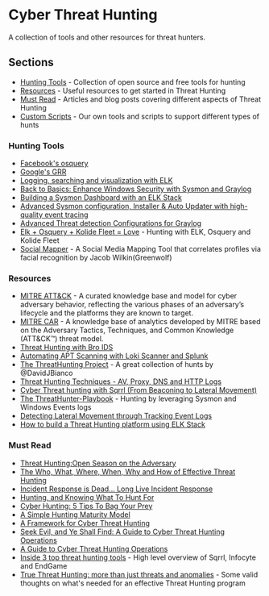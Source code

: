 # Cyber Threat Hunting
A collection of tools and other resources for threat hunters.

## Sections
- [Hunting Tools](#hunting-tools) - Collection of open source and free tools for hunting
- [Resources](#resources) - Useful resources to get started in Threat Hunting
- [Must Read](#must-read) - Articles and blog posts covering different aspects of Threat Hunting
- [Custom Scripts](tools/README.md) - Our own tools and scripts to support different types of hunts

### Hunting Tools
- [Facebook's osquery](https://osquery.io/)
- [Google's GRR](https://github.com/google/grr)
- [Logging, searching and visualization with ELK](https://www.elastic.co/products/elasticsearch)
- [Back to Basics: Enhance Windows Security with Sysmon and Graylog](https://www.graylog.org/blog/83-back-to-basics-enhance-windows-security-with-sysmon-and-graylog)
- [Building a Sysmon Dashboard with an ELK Stack](https://cyberwardog.blogspot.cz/2017/03/building-sysmon-dashboard-with-elk-stack.html)
- [Advanced Sysmon configuration, Installer & Auto Updater with high-quality event tracing](https://github.com/ion-storm/sysmon-config)
- [Advanced Threat detection Configurations for Graylog](https://github.com/ion-storm/Graylog_Sysmon)
- [Elk + Osquery + Kolide Fleet = Love](https://jordanpotti.com/2018/02/16/elk-osquery-kolide-fleet-love/) - Hunting with ELK, Osquery and Kolide Fleet
- [Social Mapper](https://github.com/SpiderLabs/social_mapper) - A Social Media Mapping Tool that correlates profiles via facial recognition by Jacob Wilkin(Greenwolf)

### Resources
- [MITRE ATT&CK](https://attack.mitre.org/wiki/Main_Page) - A curated knowledge base and model for cyber adversary behavior, reflecting the various phases of an adversary’s lifecycle and the platforms they are known to target.
- [MITRE CAR](https://car.mitre.org/wiki/Main_Page) - A knowledge base of analytics developed by MITRE based on the Adversary Tactics, Techniques, and Common Knowledge (ATT&CK™) threat model.
- [Threat Hunting with Bro IDS](https://www.jamesbower.com/threat-hunting-with-bro-ids/?utm_campaign=crowdfire&utm_content=crowdfire&utm_medium=social&utm_source=social#14225595-tw%231487983917678)
- [Automating APT Scanning with Loki Scanner and Splunk](http://www.redblue.team/2017/04/automating-apt-scanning-with-loki.html?m=1)
- [The ThreatHunting Project](https://github.com/ThreatHuntingProject/ThreatHunting) - A great collection of hunts by @DavidJBianco
- [Threat Hunting Techniques - AV, Proxy, DNS and HTTP Logs](http://www.brainfold.net/2016/08/threat-hunting-techniques-av-proxy-dns.html)
- [Cyber Threat hunting with Sqrrl (From Beaconing to Lateral Movement)](https://cyber-ir.com/2017/04/19/cyber-threat-hunting-with-sqrrl-from-beaconing-to-lateral-movement/amp/)
- [The ThreatHunter-Playbook](https://github.com/VVard0g/ThreatHunter-Playbook) - Hunting by leveraging Sysmon and Windows Events logs
- [Detecting Lateral Movement through Tracking Event Logs](https://www.jpcert.or.jp/english/pub/sr/20170612ac-ir_research_en.pdf)
- [How to build a Threat Hunting platform using ELK Stack](https://www.peerlyst.com/posts/how-to-build-a-threat-hunting-platform-using-elk-stack-chiheb-chebbi?utm_source=LinkedIn&utm_medium=Application_Share&utm_content=peerlyst_post&utm_campaign=peerlyst_shared_post)

### Must Read
- [Threat Hunting:Open Season on the Adversary](https://www.sans.org/reading-room/whitepapers/analyst/threat-hunting-open-season-adversary-36882)
- [The Who, What, Where, When, Why and How of Effective Threat Hunting](https://www.sans.org/reading-room/whitepapers/analyst/who-what-where-when-effective-threat-hunting-36785)
- [Incident Response is Dead... Long Live Incident Response](https://medium.com/@sroberts/incident-response-is-dead-long-live-incident-response-5ba1de664b95)
- [Hunting, and Knowing What To Hunt For](http://windowsir.blogspot.cz/2015/06/hunting-and-knowing-what-to-huntnot-for.html)
- [Cyber Hunting: 5 Tips To Bag Your Prey](http://www.darkreading.com/risk/cyber-hunting-5-tips-to-bag-your-prey/a/d-id/1319634?_mc=RSS_DR_EDT)
- [A Simple Hunting Maturity Model](http://detect-respond.blogspot.cz/2015/10/a-simple-hunting-maturity-model.html)
- [A Framework for Cyber Threat Hunting](http://sqrrl.com/media/Framework-for-Threat-Hunting-Whitepaper.pdf)
- [Seek Evil, and Ye Shall Find: A Guide to Cyber Threat Hunting Operations](https://digitalguardian.com/blog/seek-evil-and-ye-shall-find-guide-cyber-threat-hunting-operations)
- [A Guide to Cyber Threat Hunting Operations](https://www.infosecurity-magazine.com/opinions/a-guide-to-cyber-threat-hunting/)
- [Inside 3 top threat hunting tools](http://www.networkworld.com/article/3150473/security/threat-hunting-tools-could-be-a-security-game-changer.html#slide13) - High level overview of Sqrrl, Infocyte and EndGame
- [True Threat Hunting: more than just threats and anomalies](http://www.baesystems.com/en/cybersecurity/blog/true-threat-hunting#) - Some valid thoughts on what's needed for an effective Threat Hunting program

